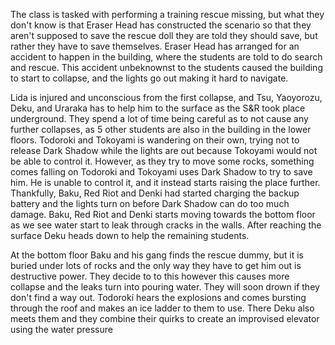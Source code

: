 The class is tasked with performing a training rescue missing, but what they don't know is that Eraser Head has constructed the scenario so that they aren't supposed to save the rescue doll they are told they should save, but rather they have to save themselves. Eraser Head has arranged for an accident to happen in the building, where the students are told to do search and rescue. This accident unbeknownst to the students caused the building to start to collapse, and the lights go out making it hard to navigate. 

Lida is injured and unconscious from the first collapse, and Tsu, Yaoyorozu, Deku, and Uraraka has to help him to the surface as the S&R took place underground. They spend a lot of time being careful as to not cause any further collapses, as 5 other students are also in the building in the lower floors. Todoroki and Tokoyami is wandering on their own, trying not to release Dark Shadow while the lights are out because Tokoyami would not be able to control it. However, as they try to move some rocks, something comes falling on Todoroki and Tokoyami uses Dark Shadow to try to save him. He is unable to control it, and it instead starts raising the place further. Thankfully, Baku, Red Riot and Denki had started charging the backup battery and the lights turn on before Dark Shadow can do too much damage. Baku, Red Riot and Denki starts moving towards the bottom floor as we see water start to leak through cracks in the walls. After reaching the surface Deku heads down to help the remaining students.

At the bottom floor Baku and his gang finds the rescue dummy, but it is buried under lots of rocks and the only way they have to get him out is destructive power. They decide to to this however this causes more collapse and the leaks turn into pouring water. They will soon drown if they don't find a way out. Todoroki hears the explosions and comes bursting through the roof and makes an ice ladder to them to use. There Deku also meets them and they combine their quirks to create an improvised elevator using the water pressure